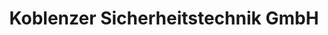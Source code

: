 ---
title: "Koblenzer Sicherheitstechnik  GmbH"
url: /koblenz/koblenzer-sicherheitstechnik-gmbh/
shop: Schlüsseldienst
---